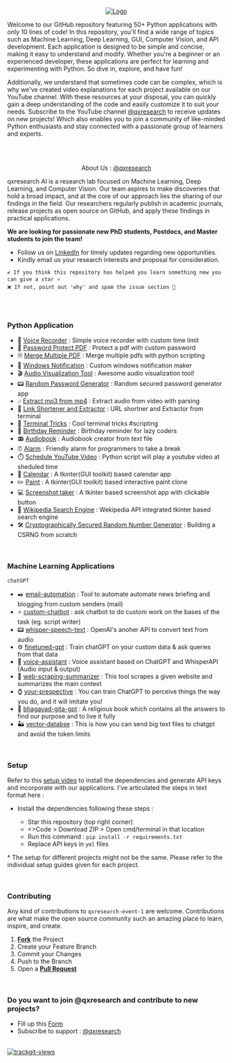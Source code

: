  <br />
<p align="center">
  <a href="https://qxresearch.github.io/qxresearch-event-1">
    <img src="https://github.com/xiaowuc2/ChatGPT-Python-Applications/blob/main/resource/10lines3.gif" alt="Logo">
  </a>

</p> 



Welcome to our GitHub repository featuring 50+ Python applications with only 10 lines of code! In this repository, you'll find a wide range of topics such as Machine Learning, Deep Learning, GUI, Computer Vision, and API development. Each application is designed to be simple and concise, making it easy to understand and modify. Whether you're a beginner or an experienced developer, these applications are perfect for learning and experimenting with Python. So dive in, explore, and have fun!

Additionally, we understand that sometimes code can be complex, which is why we've created video explanations for each project available on our YouTube channel. With these resources at your disposal, you can quickly gain a deep understanding of the code and easily customize it to suit your needs. Subscribe to the YouTube channel [@qxresearch](https://www.youtube.com/@qxresearch/) to receive updates on new projects! Which also enables you to join a community of like-minded Python enthusiasts and stay connected with a passionate group of learners and experts.


<br>
<br>

<p align="center">
About Us : 
  <a href="https://www.qxresearch.org">
    @qxresearch
  </a>

</p>

qxresearch AI is a research lab focused on Machine Learning, Deep Learning, and Computer Vision. Our team aspires to make discoveries that hold a broad impact, and at the core of our approach lies the sharing of our findings in the field. Our researchers regularly publish in academic journals, release projects as open source on GitHub, and apply these findings in practical applications.

**We are looking for passionate new PhD students, Postdocs, and Master students to join the team!**

- Follow us on [LinkedIn](https://linkedin.com/company/qxresearch) for timely updates regarding new opportunities.
- Kindly email us your research interests and proposal for consideration.
  
```
✔️ If you think this repository has helped you learn something new you can give a star ⭐ 
❌ If not, point out 'why' and spam the issue section 🚩 
```

<br>
<br>

### Python Application

* 📼 [Voice Recorder](https://github.com/qxresearch/qxresearch-event-1/tree/master/Applications/Voice%20Recorder) : Simple voice recorder with custom time limit 
* 🔑 [Password Protect PDF](https://github.com/qxresearch/qxresearch-event-1/tree/master/Applications/Password%20Protech%20PDF) : Protect a pdf with custom password 
* 🗏 [Merge Multiple PDF](https://github.com/qxresearch/qxresearch-event-1/tree/master/Applications/Merge%20Multiple%20PDF) : Merge multiple pdfs with python scripting
* 🔔 [Windows Notification](https://github.com/qxresearch/qxresearch-event-1/tree/master/Applications/Windows%20Notification) : Custom windows notification maker
* 🎬 [Audio Visualization Tool](https://github.com/qxresearch/qxresearch-event-1/tree/master/Applications/Audio%20Visualization%20Tool) : Awesome audio visualization tool! 
* 📟 [Random Password Generator](https://github.com/qxresearch/qxresearch-event-1/tree/master/Applications/Random%20Password%20Generator) : Random secured password generator app
* 🎶 [Extract mp3 from mp4](https://github.com/qxresearch/qxresearch-event-1/tree/master/Applications/Extract%20mp3%20from%20mp4) : Extract audio from video with parsing
* 🔗 [Link Shortener and Extractor](https://github.com/qxresearch/qxresearch-event-1/tree/master/Applications/Link%20Shortener%20and%20Extractor) : URL shortner and Extractor from terminal
* 🔋 [Terminal Tricks](https://github.com/qxresearch/qxresearch-event-1/tree/master/Applications/Terminal%20Tricks) : Cool terminal tricks #scripting
* 🎂 [Birthday Reminder](https://github.com/qxresearch/qxresearch-event-1/tree/master/Applications/Birthday%20Reminder) : Birthday reminder for lazy coders
* 📻 [Audiobook](https://github.com/qxresearch/qxresearch-event-1/tree/master/Applications/audiobook) : Audiobook creator from text file 
* ⏰ [Alarm](https://github.com/qxresearch/qxresearch-event-1/tree/master/Applications/Alarm) : Friendly alarm for programmers to take a break
* ⏱️ [Schedule YouTube Video](https://github.com/xiaowuc2/Schedule-YouTube-video-Python/blob/master/python%20code.py) : Python script will play a youtube video at sheduled time
* 📆 [Calendar](https://github.com/qxresearch/qxresearch-event-1/tree/master/Applications/Calendar) : A tkinter(GUI toolkit) based calendar app 
* ✏️ [Paint](https://github.com/qxresearch/qxresearch-event-1/tree/master/Applications/Paint) : A tkinter(GUI toolkit) based interactive paint clone
* 💻 [Screenshot taker](https://github.com/qxresearch/qxresearch-event-1/tree/master/Applications/ScreenShot) : A tkinter based screenshot app with clickable button
* 📖 [Wikipedia Search Engine](https://github.com/qxresearch/qxresearch-event-1/tree/master/Applications/Search%20Engine) : Wekipedia API integrated tkinter based search engine
* 🛠️ [Cryptographically Secured Random Number Generator](https://github.com/qxresearch/qxresearch-event-1/tree/master/Applications/CSPRNG) : Building a CSRNG from scratch




<br>

### Machine Learning Applications 

`chatGPT`

- ✒️ [email-automation](https://github.com/xiaowuc2/ChatGPT-Python-Applications/tree/main/email-automation) : Tool to automate automate news briefing and blogging from custom senders (mail) 
- ⭐ [custom-chatbot](https://github.com/xiaowuc2/ChatGPT-Python-Applications/tree/main/chatbot) : ask chatbot to do custom work on the bases of the task (eg. script writer) 
- 📟 [whisper-speech-text](https://github.com/xiaowuc2/ChatGPT-Python-Applications/tree/main/whisper-speech-text) : OpenAI's anoher API to convert text from audio
- ⚙️ [finetuned-gpt](https://github.com/xiaowuc2/ChatGPT-Python-Applications/tree/main/finetuned-gpt) : Train chatGPT on your custom data & ask queries from that data
- 💠 [voice-assistant](https://github.com/xiaowuc2/ChatGPT-Python-Applications/tree/main/voice-assistant) : Voice assistant based on ChatGPT and WhisperAPI (Audio input & output) 
- 🐻 [web-scraping-summarizer](https://github.com/xiaowuc2/ChatGPT-Python-Applications/tree/main/web-scraping-summarizer) : This tool scrapes a given website and summarizes the main context
- ⌚ [your-prespective](https://raw.githubusercontent.com/xiaowuc2/ChatGPT-Python-Applications/main/resource/git4.png) : You can train ChatGPT to perceive things the way you do, and it will imitate you!
- 📖 [bhagavad-gita-gpt](https://raw.githubusercontent.com/xiaowuc2/ChatGPT-Python-Applications/main/resource/git4.png) : A religious book which contains all the answers to find our purpose and to live it fully
- 🏜 [vector-databse](https://github.com/xiaowuc2/ChatGPT-Python-Applications/blob/main/vector-database/Vector_Databse.ipynb) : This is how you can send big text files to chatgpt and avoid the token limits


<br>

### Setup 

Refer to this [setup video](https://youtu.be/beEBeQw5tpc) to install the dependencies and generate API keys and incorporate with our applications. I've articulated the steps in text format here : 

- Install the dependencies following these steps : 

  - Star this repository (top right corner) 
  - <>Code > Download ZIP > Open cmd/terminal in that location
  - Run this command : `pip install -r requirements.txt`
  - Replace API keys in `yml` files 

\* The setup for different projects might not be the same. Please refer to the individual setup guides given for each project.

<br>

### Contributing

Any kind of contributions to `qxresearch-event-1` are welcome. Contributions are what make the open source community such an amazing place to learn, inspire, and create.

1. [**Fork**](https://github.com/qxresearch/qxresearch-event-1/fork) the Project
2. Create your Feature Branch
3. Commit your Changes
4. Push to the Branch
5. Open a [**Pull Request**](https://github.com/qxresearch/qxresearch-event-1/pulls)


<br>


### Do you want to join @qxresearch and contribute to new projects? 

* Fill up this [Form](https://forms.gle/tqR8Pa6j27CHaorT6)
* Subscribe to support : [@qxresearch](https://www.youtube.com/qxresearch) 

<br>


<a href="https://trackgit.com">
<img src="https://us-central1-trackgit-analytics.cloudfunctions.net/token/ping/lggxrc0abm2i1s2ok85l" alt="trackgit-views" />
</a>
